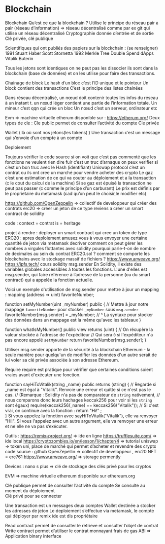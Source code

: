 # Blockchain

Blockchain
 Qu’est ce que la blockchain ?
Utilise le principe du réseau pair a pair (réseau d’information) => réseau décentralisé comme par ex git qui utilise un réseau décentralisé 
Cryptographie donnée d’entrée et de sortie 
Clé privée, clé publique 

Scientifiques qui ont publiés des papiers sur la blockchain : (se renseigner)
	1991
Stuart Haber 
Scott Stornetta 
1992
Merkle Tree
Double Spend
dApps
Vitalik Buterin 

Tous les jetons sont identiques on ne peut pas les dissocier ils sont dans la blockchain (base de données) et on les utilise pour faire des transactions.

Chainage de block
Le hash d’un bloc c’est l’ID unique et le pointeur 
Un block contient des transactions 
C’est le principe des listes chainées 

Dans réseau décentralisé, un nœud doit contenir toutes les infos du réseau à un instant t. un nœud léger contient une partie de l’information totale.
Un mineur c’est qqn qui crée un bloc 
Un nœud c’est un serveur, ordinateur etc

Evm => machine virtuelle etherum disponible sur : https://etherum.org/
Deux types de cle :
Cle public permet de consulter l’activité du compte
Cle privée 

Wallet ( là où sont nos jetons(les tokens) )
Une transaction c’est un message qui s’envoie d’un compte à un compte 

Deploiement 

Toujours vérifier le code source si on voit que c’est pas commenté que les fonctions ne veulent rien dire fuir c’est un truc d’arnaque on peux verifier si c’est un bon truc avec le Hash (identifiant)
Uniswap protocol c’est un contrat ou ils ont cree un marché pour vendre acheter des crypto 
Le gaz c’est une estimation de ce qui va couter au déploiement et a la transaction (c le cout du calcul de la machine)
Si se gaz est épuisé la transaction ne peut pas passer (c comme le principe d’un carburant)
Le prix est définis par le proprietaire du metamask (cad qu’on peut le choisir,le modifier etc)

https://github.com/OpenZeppelin => collectif de developpeur qui créer des contrats 
erc20 => créer un jeton de ce type reviens a créer un smart contract de solidity 

code : 
context = contrat
is = heritage 

projet à rendre :
deployer un smart contract qui cree un token de type ERC20 :
apres deploiement amusez vous à vous envoyer une certaine quantité de jeton via metamask
decriver comment on peut gérer les nombres a virgules flottantes avec solidity 
pourquoi parle-t-on de nombre de decimales au sein du contrat ERC20.sol ?
comment se comporte les blockchains avec le stockage massif de fichiers ?
https://www.arweave.org/
https://ipfs.tech/
cours solidity 
msg.sender
En Solidity, il existe des variables globales accessibles à toutes les fonctions.
 L'une d'elles est msg.sender, qui faire référence à l’adresse de la personne (ou du smart contract) qui a appelée la fonction actuelle.

Voici un exemple d'utilisation de msg.sender pour mettre à jour un mapping : 
mapping (address => uint) favoriteNumber;

function setMyNumber(uint _myNumber) public {
  // Mettre à jour notre mappage `favoriteNumber` pour stocker `_myNumber` sous `msg.sender`
  favoriteNumber[msg.sender] = _myNumber;
  // ^ La syntaxe pour stocker des données dans un mappage est la même qu'avec les tableaux
}

function whatIsMyNumber() public view returns (uint) {
  // On récupère la valeur stockée à l'adresse de l'expéditeur
  // Qui sera `0` si l'expéditeur n'a pas encore appelé `setMyNumber`
  return favoriteNumber[msg.sender];
}

Utiliser msg.sender apporte de la sécurité à la blockchain Ethereum - la seule manière pour quelqu'un de modifier les données d'un autre serait de lui voler sa clé privée associée à son adresse Ethereum.


Require
require est pratique pour vérifier que certaines conditions soient vraies avant d'exécuter une fonction.

function sayHiToVitalik(string _name) public returns (string) {
  // Regarde si _name est égal à "Vitalik". Renvoie une erreur et quitte si ce n'est pas le cas.
  // (Remarque : Solidity n'a pas de comparateur de `string` nativement,
  // nous comparons donc leurs hachages keccak256 pour voir si les `string` sont égaux)
  require(keccak256(_name) == keccak256("Vitalik"));
  // Si c'est vrai, on continue avec la fonction :
  return "Hi!" ;                                                                        
}
Si vous appelez la fonction avec sayHiToVitalik("Vitalik"), elle va renvoyer "Hi!". Si vous l'appelez avec un autre argument, elle va renvoyer une erreur et ne elle ne va pas s’exécuter.



Outils :  https://remix-project.org/ => ide en ligne
https://trufflesuite.com/ => ide local 
https://cryptozombies.io/en/lesson/1/chapter/4 => tutorial 
uniswap => token uni, place de marché qui permet d’acheter et revendre des crypto 
code source : github 
OpenZepellin => collectif de developpeur , erc20 
NFT = erc761 
https://www.arweave.org/ => storage permently



Devices : nano s plus => clé de stockage des clés privé pour les cryptos

EVM => machine virtuelle ethereum disponible sur ethereum.org

Clé publique permet de consulter l’activité du compte 
Se consulte au moment du déploiement  
Clé privé pour se connecter 

Une transaction  est un messages deux comptes 
Wallet destinée a stocker les adresses de jeton 
Le deploiement s’effectue via metamask, le compte qui déployer par remix ide est dis propriétaire

Read contract permet de consulter le retrieve et consulter l’objet de contrat 
Write contract permet d’utiliser le contrat monnayant frais de gas 
ABI => Application binary interface 


